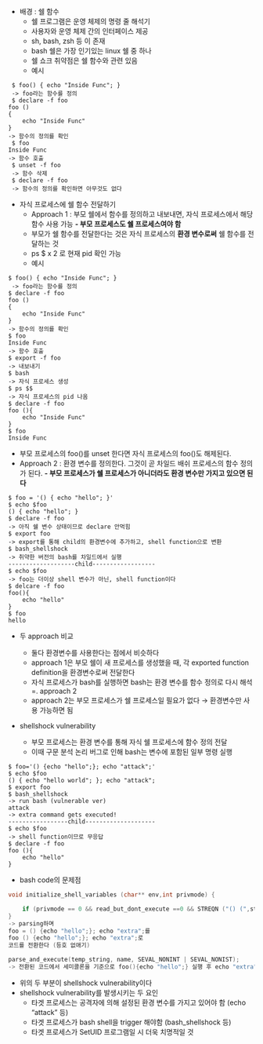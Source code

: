
- 배경 : 쉘 함수
	- 쉘 프로그램은 운영 체제의 명령 줄 해석기
	- 사용자와 운영 체제 간의 인터페이스 제공
	- sh, bash, zsh 등 이 존재
	- bash 쉘은 가장 인기있는 linux 쉘 중 하나
	- 쉘 쇼크 취약점은 쉘 함수와 관련 있음
	- 예시
```shell
 $ foo() { echo "Inside Func"; }
 -> foo라는 함수를 정의
 $ declare -f foo
foo () 
{ 
    echo "Inside Func"
}
-> 함수의 정의를 확인
 $ foo
Inside Func
-> 함수 호출
 $ unset -f foo
 -> 함수 삭제
 $ declare -f foo
 -> 함수의 정의를 확인하면 아무것도 없다
```

- 자식 프로세스에 쉘 함수 전달하기
	- Approach 1 : 부모 쉘에서 함수를 정의하고 내보내면, 자식 프로세스에서 해당 함수 사용 가능
	**- 부모 프로세스도 쉘 프로세스여야 함**
	- 부모가 쉘 함수를 전달한다는 것은 자식 프로세스의 **환경 변수로써** 쉘 함수를 전달하는 것
	- ps $ x 2 로 현재 pid 확인 가능
	- 예시
```shell
$ foo() { echo "Inside Func"; }
 -> foo라는 함수를 정의
$ declare -f foo
foo () 
{ 
    echo "Inside Func"
}
-> 함수의 정의를 확인
$ foo
Inside Func
-> 함수 호출
$ export -f foo
-> 내보내기
$ bash 
-> 자식 프로세스 생성
$ ps $$
-> 자식 프로세스의 pid 나옴
$ declare -f foo
foo (){
	echo "Inside Func"
}
$ foo
Inside Func
```

- 부모 프로세스의 foo()를 unset 한다면 자식 프로세스의 foo()도 해제된다.
- Approach 2 : 환경 변수를 정의한다. 그것이 곧 차일드 배쉬 프로세스의 함수 정의가 된다.
	**- 부모 프로세스가 쉘 프로세스가 아니더라도 환경 변수만 가지고 있으면 된다**
```shell
$ foo = '() { echo "hello"; }'
$ echo $foo
() { echo "hello"; }
$ declare -f foo
-> 아직 쉘 변수 상태이므로 declare 안먹힘
$ export foo
-> export를 통해 child의 환경변수에 추가하고, shell function으로 변환
$ bash_shellshock
-> 취약한 버전의 bash를 차일드에서 실행
-------------------child------------------
$ echo $foo
-> foo는 더이상 shell 변수가 아닌, shell function이다
$ delcare -f foo
foo(){
	echo "hello"
}
$ foo
hello
```

- 두 approach 비교
	- 둘다 환경변수를 사용한다는 점에서 비슷하다
	- approach 1은 부모 쉘이 새 프로세스를 생성했을 때, 각 exported function definition을 환경변수로써 전달한다
	- 자식 프로세스가 bash를 실행하면 bash는 환경 변수를 함수 정의로 다시 해석 =. approach 2
	- approach 2는 부모 프로세스가 쉘 프로세스일 필요가 없다 → 환경변수만 사용 가능하면 됨

- shellshock vulnerability
	- 부모 프로세스는 환경 변수를 통해 자식 쉘 프로세스에 함수 정의 전달
	- 이때 구문 분석 논리 버그로 인해 bash는 변수에 포함된 일부 명령 실행
```shell
$ foo='() {echo "hello";}; echo "attack";'
$ echo $foo
() { echo "hello world"; }; echo "attack";
$ export foo
$ bash_shellshock
-> run bash (vulnerable ver)
attack
-> extra command gets executed!
-----------------child--------------------
$ echo $foo
-> shell function이므로 무응답
$ declare -f foo
foo (){
	echo "hello"
}
```

- bash code의 문제점
``` c
void initialize_shell_variables (char** env,int privmode) {

	if (privmode == 0 && read_but_dont_execute ==0 && STREQN ("() (",string,4)))
}
-> parsing하며
foo = () {echo "hello";}; echo "extra";를
foo () {echo "hello";}; echo "extra";로
코드를 전환한다 (등호 없애기)

parse_and_execute(temp_string, name, SEVAL_NONINT | SEVAL_NONIST);
-> 전환된 코드에서 세미콜론을 기준으로 foo(){echo "hello";} 실행 후 echo "extra"를 실행한다
```

- 위의 두 부분이 shellshock vulnerability이다
- shellshock vulnerability를 발생시키는 두 요인
	- 타겟 프로세스는 공격자에 의해 설정된 환경 변수를 가지고 있어야 함 (echo “attack” 등) 
	- 타겟 프로세스가 bash shell을 trigger 해야함
	  (bash_shellshock 등)
	- 타겟 프로세스가 SetUID 프로그램일 시 더욱 치명적일 것
